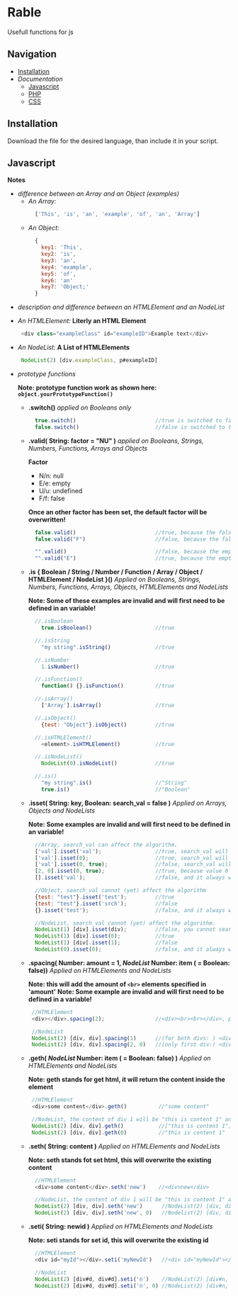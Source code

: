 # Rable

Usefull functions for js

## Navigation
- [Installation](#Installation)
- _Documentation_
  * [Javascript](#Javascript)
  * [PHP](#PHP)
  * [CSS](#CSS)

## Installation

Download the file for the desired language, than include it in your script.

## Javascript

__Notes__
* _difference between an Array and an Object (examples)_
  - _An Array:_
    ```javascript
      ['This', 'is', 'an', 'example', 'of', 'an', 'Array']
    ```
  - _An Object:_
    ```javascript
      {
        key1: 'This',
        key2: 'is',
        key3: 'an',
        key4: 'example',
        key5: 'of',
        key6: 'an'
        key7: 'Object;'
      }
    ```
* _description and difference between an HTMLElement and an NodeList_
 - _An HTMLElement:_
   __Literly an HTML Element__
   ```javascript
    <div class="exampleClass" id="exampleID">Example text</div>
   ```
 - _An NodeList:_
   __A List of HTMLElements__
   ```javascript
    NodeList(2) [div.exampleClass, p#exampleID]
   ```

* _prototype functions_

    __Note: prototype function work as shown here: ```object.yourPrototypeFunction()```__

    - __.switch()__
      _applied on Booleans only_
      ```javascript
        true.switch()                         //true is switched to false
        false.switch()                        //false is switched to true
      ```
    - __.valid( String: factor = "NU" )__
      _applied on Booleans, Strings, Numbers, Functions, Arrays and Objects_

      __Factor__
        - N/n: null
        - E/e: empty
        - U/u: undefined
        - F/f: false

        __Once an other factor has been set, the default factor will be overwritten!__

      ```javascript
        false.valid()                         //true, because the false factor has not been set.
        false.valid("F")                      //false, because the false factor has been set.

        "".valid()                            //false, because the empty factor has not been set.
        "".valid("E")                         //true, because the empty factor has been set.
      ```
    - __.is { Boolean / String / Number / Function / Array / Object / HTMLElement / NodeList }()__
      _Applied on Booleans, Strings, Numbers, Functions, Arrays, Objects, HTMLElements and NodeLists_

      __Note: Some of these examples are invalid and will first need to be defined in an variable!__

      ```javascript
        //.isBoolean
          true.isBoolean()                    //true

        //.isString
          "my string".isString()              //true

        //.isNumber
          1.isNumber()                        //true

        //.isFunction()
          function() {}.isFunction()          //true

        //.isArray()
          ['Array'].isArray()                 //true

        //.isObject()
          {test: "Object"}.isObject()         //true

        //.isHTMLElement()
          <element>.isHTMLElement()           //true

        //.isNodeList()
          NodeList(0).isNodeList()            //true

        //.is()
          "my string".is()                    //"String"
          true.is()                           //"Boolean"
      ```
    - __.isset( String: key, Boolean: search_val = false )__
      _Applied on Arrays, Objects and NodeLists_

      __Note: Some examples are invalid and will first need to be defined in an variable!__

      ```javascript
        //Array, search_val can affect the algorithm.
        ['val'].isset('val');                 //true, search_val will be true because its searching an array and input is a var
        ['val'].isset(0);                     //true, search_val will be false because its searching an array and input is a number
        ['val'].isset(0, true);               //false, search_val will be true because it has been told so. value 0 doesnt exist
        [2, 0].isset(0, true);                //true, because value 0 exists in array
        [].isset('val');                      //false, and it always will, because it's empty

        //Object, search_val cannot (yet) affect the algorithm
        {test: "test"}.isset('test');         //true
        {test: "test"}.isset('srch');         //false
        {}.isset('test');                     //false, and it always will, because it's empty

        //NodeList, search_val cannot (yet) affect the algorithm.
        NodeList(1) [div].isset(div);         //false, you cannot search by element name
        NodeList(1) [div].isset(0);           //true
        NodeList(1) [div[.isset(1);           //false
        NodeList(0).isset(0);                 //false, and it always will, because there are no elements in this case
      ```
    - __.spacing( Number: amount = 1, *NodeList* Number: item ( = Boolean: false))__
      _Applied on HTMLElements and NodeLists_

      __Note: this will add the amount of ```<br>``` elements specified in 'amount'__
      __Note: Some example are invalid and will first need to be defined in a variable!__

      ```javascript
       //HTMLElement
       <div></div>.spacing(2);                //<div><br><br></div>, placed two <br> elements

       //NodeList
       NodeList(2) [div, div].spacing(1)      //(for both divs: ) <div><br></div>
       NodeList(2) [div, div].spacing(2, 0)   //(only first div:) <div><br><br></div>, because you said it to only apply it to the first div
      ```
    - __.geth( *NodeList* Number: item ( = Boolean: false) )__
      _Applied on HTMLElements and NodeLists_

      __Note: geth stands for get html, it will return the content inside the element__

      ```javascript
       //HTMLElement
       <div>some content</div>.geth()          //"some content"

       //NodeList, the content of div 1 will be "this is content 1" and for 2 "this is content 2"
       NodeList(2) [div, div].geth()           //["this is content 1", "this is content 2"]
       NodeList(2) [div, div].geth(0)          //"this is content 1"
      ```
    - __.seth( String: content )__
      _Applied on HTMLElements and NodeLists_

      __Note: seth stands fot set html, this will overwrite the existing content__

      ```javascript
        //HTMLElement
        <div>some content</div>.seth('new')    //<div>new</div>

        //NodeList, the content of div 1 will be "this is content 1" and for 2 "this is content 2"
        NodeList(2) [div, div].seth('new')      //NodeList(2) [div, div], where the content has been updated to 'new'
        NodeList(2) [div, div].seth('new', 0)   //Nodelist(2) [div, div] where the content of only the first div has been set to 'new'
      ```
    - __.seti( String: newid )__
      _Applied on HTMLElements and NodeLists_

      __Note: seti stands for set id, this will overwrite the existing id__

      ```javascript
        //HTMLElement
        <div id="myId"></div>.seti('myNewId')   //<div id="myNewId"></div>

        //NodeList
        NodeList(2) [div#d, div#d].seti('n')    //NodeList(2) [div#n, div#n]
        NodeList(2) [div#d, div#d].seti('n', 0) //NodeList(2) [div#n, div#d]
      ```
